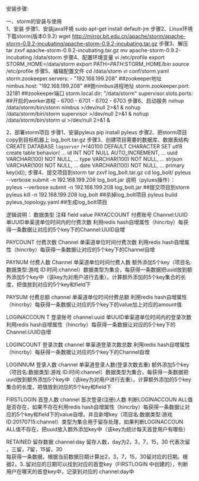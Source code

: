 安装步骤:  

一、storm的安装与使用  
1、安装
步骤1、安装java环境
sudo apt-get install default-jre
步骤2、Linux环境下载storm(版本0.9.2)
wget http://mirror.bit.edu.cn/apache/storm/apache-storm-0.9.2-incubating/apache-storm-0.9.2-incubating.tar.gz
步骤3、解压
tar zxvf apache-storm-0.9.2-incubating.tar.gz
mv  apache-storm-0.9.2-incubating /data/storm
步骤4、配置环境变量
vi /etc/profile
export STORM_HOME=/data/storm
export PATH=$PATH:$STORM_HOME/bin
source /etc/profile
步骤5、编辑配置文件
cd /data/storm
vi conf/storm.yaml
storm.zookeeper.servers:
     - "192.168.199.208"    ##zookeeper地址
nimbus.host: "192.168.199.208"  ##跑nimbus进程地址
storm.zookeeper.port: 32181 ##zookeeper端口
storm.local.dir: "/data/storm"
supervisor.slots.ports:  ##开启的worker进程
     - 6700
     - 6701
     - 6702
     - 6703
步骤6、启动服务
nohup  /data/storm/bin/storm nimbus >/dev/null 2>&1 & 
nohup  /data/storm/bin/storm supervisor >/dev/null 2>&1 & 
nohup  /data/storm/bin/storm ui >/dev/null 2>&1 &

2、部署storm项目
步骤1、安装pyleus
pip install pyleus
步骤2、把storm项目copy到目标机器上
log_bolt.tar.gz
步骤3、创建项目需要的数据库、数据表结构
CREATE DATABASE `logserver` /*!40100 DEFAULT CHARACTER SET utf8
create table behavior(
       ...   id INT NOT NULL AUTO_INCREMENT,
       ...   uuid VARCHAR(100) NOT NULL,
       ...   type VARCHAR(100) NOT NULL,
       ...   strjson VARCHAR(100) NOT NULL,
       ...   date VARCHAR(100) NOT NULL,
       ...   primary key(id));
步骤4、提交项目到storm
tar zxvf log_bolt.tar.gz
cd log_bolt/
pyleus  --verbose submit -n 192.168.199.208 log_bolt.jar
说明（pylues操作）：
pyleus  --verbose submit -n 192.168.199.208 log_bolt.jar  ##提交项目到storm
pyleus  kill -n 192.168.199.208 log_bolt  ##杀掉log_bolt项目
pyleus  build pyleus_topology.yaml  ##生成log_bolt项目



逻辑说明：
数据类型             注释           field                         value
PAYACCOUNT   付费账号     Channel:UUID       单UUID单渠道单位时间内的付费次数
利用redis hash自增属性（hincrby）每获得一条数据让对应的5个key下的Channel:UUID自增

PAYCOUNT        付费次数      Channel              单渠道单位时间付费次数
利用redis hash自增属性（hincrby）每获得一条数据让对应的5个key下的Channel自增

PAYNUM            付费人数      Channel               单渠道单位时间付费人数
额外添加5个key（项目名:数据类型:游戏 ID:时间:channel）数据类型为集合，每获得一条数据把uuid放到额外添加5个key中（该key为对用户进行去重）。计算额外添加的5个key集合的长度，把值放到对应的5个key和field下

PAYSUM             付费总额      channel              单渠道单位时间付费总额
利用redis hash自增属性（hincrby）每获得一条数据让对应的5个key下的value加上对应的amount值

LOGINACCOUN T 登录账号    channel:uuid         单UUID单渠道单位时间内的登录次数 
利用redis hash自增属性（hincrby）每获得一条数据让对应的5个key下的Channel:UUID自增

LOGINCOUNT      登录次数     channel                单渠道登录次数总数
利用redis hash自增属性（hincrby）每获得一条数据让对应的5个key下的Channel自增

LOGINNUM          登录人数      channel              单渠道登录人数(登录次数去重)
额外添加5个key（项目名:数据类型:游戏 ID:时间:channel）数据类型为集合，每获得一条数据把uuid放到额外添加5个key中（该key为对用户进行去重）。计算额外添加的5个key集合的长度，把值放到对应的5个key和field下

FIRSTLOGIN        首登人数      channel             首次登录(注册)人数
判断LOGINACCOUN ALL值是否存在，如果不存在利用redis hash自增属性（hincrby）每获得一条数据让对应的5个key和field下的value自增。并且新增key（项目名:数据类型:游戏 ID:20170715:channel）类型为集合用于留存处理，如果判断LOGINACCOUN ALL值不存在，把uuid放入额外添加key中（该key为统计每天首登用户有哪些）

RETAINED            留存数据      channel:day      留存人数，day为2，3，7，15，30 代表次留 ，三留，7留，15留，30   
每获得一条数据，根据当前数据日期计算出2，3，7，15，30留对应的日期。根据2，3..留对应的日期可以找到对应的首登key（FIRSTLOGIN 中创建的），判断用户在哪天的首登key中，记录到对应的 channel:day中 

